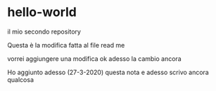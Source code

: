 # hello-world
il mio secondo repository

Questa è la modifica fatta al file read me

vorrei aggiungere una modifica 
ok adesso la cambio ancora


Ho aggiunto adesso (27-3-2020) questa nota
e adesso scrivo ancora qualcosa